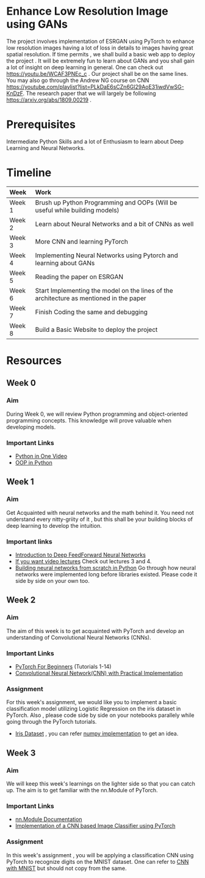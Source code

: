 # Enhance Low Resolution Image using GANs

The project involves implementation of ESRGAN using PyTorch to enhance low resolution images having a lot of loss in details to images having great spatial resolution. If time permits , we shall build a basic web app to deploy the project . It will be extremely fun to learn about GANs and you shall gain a lot of insight on deep learning in general. One can check out https://youtu.be/WCAF3PNEc_c . Our project shall be on the same lines. You may also go through the Andrew NG course on CNN https://youtube.com/playlist?list=PLkDaE6sCZn6Gl29AoE31iwdVwSG-KnDzF. The research paper that we will largely be following https://arxiv.org/abs/1809.00219 .

# Prerequisites
Intermediate Python Skills and a lot of Enthusiasm to learn about Deep Learning and Neural Networks.

# Timeline

| Week | Work    | 
| :---   | :--- |
| Week 1 | Brush up Python Programming and OOPs (Will be useful while building models)   |
| Week 2 | Learn about Neural Networks and a bit of CNNs as well   |
| Week 3 | More CNN and learning PyTorch   |
| Week 4 | Implementing Neural Networks using Pytorch and learning about GANs   |
| Week 5 | Reading the paper on ESRGAN   |
| Week 6 | Start Implementing the model on the lines of the architecture as mentioned in the paper   |
| Week 7 | Finish Coding the same and debugging   |
| Week 8 | Build a Basic Website to deploy the project   |

# Resources
## Week 0
### Aim
During Week 0, we will review Python programming and object-oriented programming concepts. This knowledge will prove valuable when developing models.
### Important Links
* [Python in One Video](https://www.youtube.com/watch?v=L5sZ6WgOnj0) <br/>
* [OOP in Python](https://www.youtube.com/watch?v=qiSCMNBIP2g)

## Week 1
### Aim
Get Acquainted with neural networks and the math behind it. You need not understand every nitty-griity of it , but this shall be your building blocks of deep learning to develop the intuition.
### Important links
* [Introduction to Deep FeedForward Neural Networks](https://towardsdatascience.com/an-introduction-to-deep-feedforward-neural-networks-1af281e306cd) 
* [If you want video lectures](https://youtube.com/playlist?list=PLEAYkSg4uSQ1r-2XrJ_GBzzS6I-f8yfRU) Check out lectures 3 and 4.
* [Building neural networks from scratch in Python](https://medium.com/hackernoon/building-a-feedforward-neural-network-from-scratch-in-python-d3526457156b) Go through how neural networks were implemented long before libraries existed. Please code it side by side on your own too.


## Week 2
### Aim
The aim of this week is to get acquainted with PyTorch and develop an understanding of Convolutional Neural Networks (CNNs).
### Important Links
* [PyTorch For Beginners](https://www.youtube.com/playlist?list=PLqnslRFeH2UrcDBWF5mfPGpqQDSta6VK4) (Tutorials 1-14) <br/>
* [Convolutional Neural Network(CNN) with Practical Implementation](https://medium.com/machine-learning-researcher/convlutional-neural-network-cnn-2fc4faa7bb63)
### Assignment
For this week's assignment, we would like you to implement a basic classification model utilizing Logistic Regression on the iris dataset in PyTorch. Also , please code side by side on your notebooks parallely while going through the PyTorch tutorials.
* [Iris Dataset](https://www.kaggle.com/datasets/uciml/iris) , you can refer [numpy implementation](https://medium.com/@kgpvijaybg/logistic-regression-on-iris-dataset-48b2ecdfb6d3) to get an idea.

## Week 3
### Aim
We will keep this week's learnings on the lighter side so that you can catch up. The aim is to get familiar with the nn.Module of PyTorch.
### Important Links
* [nn.Module Documentation](https://pytorch.org/docs/stable/nn.html)
* [Implementation of a CNN based Image Classifier using PyTorch](https://www.geeksforgeeks.org/implementation-of-a-cnn-based-image-classifier-using-pytorch)
### Assignment
In this week's assignment , you will be applying a classification CNN using PyTorch to recognize digits on the MNIST dataset. One can refer to [CNN with MNIST](https://medium.com/@nutanbhogendrasharma/pytorch-convolutional-neural-network-with-mnist-dataset-4e8a4265e118) but should not copy from the same.
